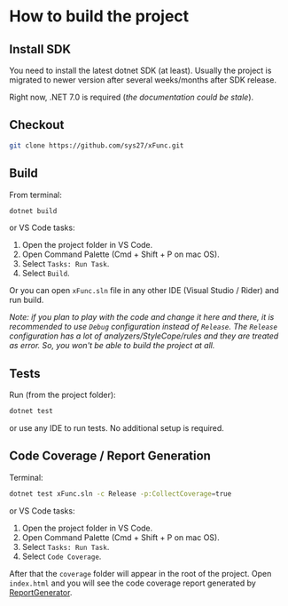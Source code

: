 # How to build the project

## Install SDK

You need to install the latest dotnet SDK (at least). Usually the project is migrated to newer version after several weeks/months after SDK release.

Right now, .NET 7.0 is required (*the documentation could be stale*).

## Checkout

```bash
git clone https://github.com/sys27/xFunc.git
```

## Build

From terminal:

```bash
dotnet build
```

or VS Code tasks:

1. Open the project folder in VS Code.
2. Open Command Palette (Cmd + Shift + P on mac OS).
3. Select `Tasks: Run Task`.
4. Select `Build`.

Or you can open `xFunc.sln` file in any other IDE (Visual Studio / Rider) and run build.

*Note: if you plan to play with the code and change it here and there, it is recommended to use `Debug` configuration instead of `Release`. The `Release` configuration has a lot of analyzers/StyleCope/rules and they are treated as error. So, you won't be able to build the project at all.*

## Tests

Run (from the project folder):

```bash
dotnet test
```

or use any IDE to run tests. No additional setup is required.

## Code Coverage / Report Generation

Terminal:

```bash
dotnet test xFunc.sln -c Release -p:CollectCoverage=true
```

or VS Code tasks:

1. Open the project folder in VS Code.
2. Open Command Palette (Cmd + Shift + P on mac OS).
3. Select `Tasks: Run Task`.
4. Select `Code Coverage`.

After that the `coverage` folder will appear in the root of the project. Open `index.html` and you will see the code coverage report generated by [ReportGenerator](https://github.com/danielpalme/ReportGenerator).